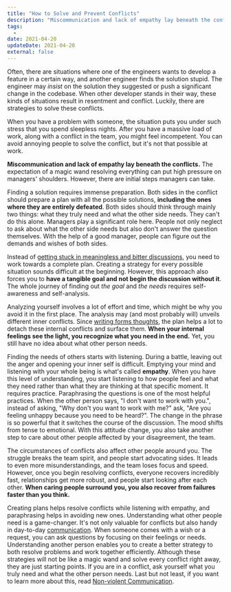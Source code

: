 ```yaml
---
title: "How to Solve and Prevent Conflicts"
description: "Miscommunication and lack of empathy lay beneath the conflicts. The expectation of a magic wand resolving everything can put high pressure on managers' shoulders. However, there are initial steps managers can take."
tags:
  -
date: 2021-04-20
updateDate: 2021-04-20
external: false
---
```


Often, there are situations where one of the engineers wants to develop a feature in a certain way, and another engineer finds the solution stupid. The engineer may _insist_ on the solution they suggested or push a significant change in the codebase. When other developer stands in their way, these kinds of situations result in resentment and conflict. Luckily, there are strategies to solve these conflicts.

When you have a problem with someone, the situation puts you under such stress that you spend sleepless nights. After you have a massive load of work, along with a conflict in the team, you might feel incompetent. You can avoid annoying people to solve the conflict, but it's not that possible at work.

**Miscommunication and lack of empathy lay beneath the conflicts.** The expectation of a magic wand resolving everything can put high pressure on managers' shoulders. However, there are initial steps managers can take.

Finding a solution requires immense preparation. Both sides in the conflict should prepare a plan with all the possible solutions, **including the ones where they are entirely defeated**. Both sides should think through mainly two things: what they truly need and what the other side needs. They can't do this alone. Managers play a significant role here. People not only neglect to ask about what the other side needs but also don't answer the question themselves. With the help of a good manager, people can figure out the demands and wishes of both sides.

Instead of [getting stuck in meaningless and bitter discussions](/how-to-stop-endless-discussions), you need to work towards a complete plan. Creating a strategy for every possible situation sounds difficult at the beginning. However, this approach also forces you to **have a tangible goal and not begin the discussion without it**. The whole journey of finding out _the goal_ and _the needs_ requires self-awareness and self-analysis.

Analyzing yourself involves a lot of effort and time, which might be why you avoid it in the first place. The analysis may (and most probably will) unveils different inner conflicts. Since [writing forms thoughts](/why-is-writing-important), the plan helps a lot to detach these internal conflicts and surface them. **When your internal feelings see the light, you recognize what you need in the end.** Yet, you still have no idea about what other person needs.

Finding the needs of others starts with listening. During a battle, leaving out the anger and opening your inner self is difficult. Emptying your mind and listening with your whole being is what's called **empathy**. When you have this level of understanding, you start listening to how people feel and what they need rather than what they are thinking at that specific moment. It requires practice. Paraphrasing the questions is one of the most helpful practices. When the other person says, "I don't want to work with you.", instead of asking, "Why don't you want to work with me?" ask, "Are you feeling unhappy because you need to be heard?". The change in the phrase is so powerful that it switches the course of the discussion. The mood shifts from tense to emotional. With this attitude change, you also take another step to care about other people affected by your disagreement, the team.

The circumstances of conflicts also affect other people around you. The struggle breaks the team spirit, and people start advocating sides. It leads to even more misunderstandings, and the team loses focus and speed. However, once you begin resolving conflicts, everyone recovers incredibly fast, relationships get more robust, and people start looking after each other. **When caring people surround you, you also recover from failures faster than you think.**

Creating plans helps resolve conflicts while listening with empathy, and paraphrasing helps in avoiding new ones. Understanding what other people need is a game-changer. It's not only valuable for conflicts but also handy in day-to-day [communication](/books/high-productivity-and-clear-communication-in-different-cultures). When someone comes with a wish or a request, you can ask questions by focusing on their feelings or needs. Understanding another person enables you to create a better strategy to both resolve problems and work together efficiently. Although these strategies will not be like a magic wand and solve every conflict right away, they are just starting points. If you are in a conflict, ask yourself what you truly need and what the other person needs. Last but not least, if you want to learn more about this, read [Non-violent Communication](https://www.nonviolentcommunication.com/product/nonviolent-communication-a-language-of-life-3rd-edition/).
